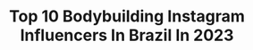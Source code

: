 ---
title: Top 10 Bodybuilding Instagram Influencers In Brazil In 2023
description: >-
  Find top bodybuilding Instagram influencers in Brazil in 2023. Most popular hashtags: #tbt #foco #fitness.
platform: Instagram
hits: 321
text_top: Identify the best Instagram accounts on inBeat.
text_bottom: Our platform holds 321 Instagram influencers like this in Brazil for you to pitch.
profiles:
  - username: "leticyapazmendes_"
    fullname: >-
      𝕃𝕖𝕥í𝕔𝕪𝕒 ℙ𝕒𝕫 𝕄𝕖𝕟𝕕𝕖𝕤🧿
    bio: >-
      🇧🇷Uberlândia ♈Áries 🎓Direito 📥Parceria 🎬@megannemodel 🐱🐱🐱Lyon Angel Zoe 💪Bodybuilding 🎯Blessed 👜Chevrolet🚘𝔽𝕀ℕ𝔻 ℕ𝔼𝕎 ℝ𝕆𝔸𝔻𝕊 🙌Livrai-me de todo mal AMÉM
    location: "Brazil"
    followers: 23696
    engagement: 674
    commentsToLikes: 0.091483
    id: ck8t0wyrztn4j0j783yr2gqx4
    verified: false
    hashtags: "#marquinhas, #instalook, #saudadesneminhafilha, #supera"
  - username: "pucu.lucas"
    fullname: >-
      Lucas Pucu
    bio: >-
      Sou nerd, ator, streamer, youtuber, e to na busca do bodybuilding com o #oqueteimpede . Quer mais? Mídias sociais ⬇️
    location: "Brazil"
    followers: 10892
    engagement: 701
    commentsToLikes: 0.041921
    id: ck8t1yfghxjlk0j78m5li1zgh
    verified: false
    hashtags: "#bodybuilder, #fitness, #treino, #bodybuilding"
  - username: "lucaseppro"
    fullname: >-
      Lucas Pinheiro
    bio: >-
      🇺🇸🇧🇷 🏆 Bodybuilding 🎽 @mithoficial 👕 MuscleStrong 💍 @acarlabrandao 🎥 Youtuber 💥#LPTEAM -
    location: "Brazil"
    followers: 177541
    engagement: 528
    commentsToLikes: 0.014323
    id: ck0tu5oos5r3m0i193knzdwi7
    verified: false
    hashtags: "#23weeksout, #27weeksout, #start, #newera"
  - username: "mgiovanella"
    fullname: >-
      Michelle Giovanella
    bio: >-
      👩🏼‍⚕️Médica/Medical Doctor 👮🏼‍♀️Capitão da PMPR/Police Captain 💪🏻 Musculação/Bodybuilding 🥇🇨🇦 🧘🏼 Yoga • Be brave enough to be yourself •
    location: "Brazil"
    followers: 34527
    engagement: 220
    commentsToLikes: 0.048911
    id: ck0tvreuqcjb80i199hea4c7o
    verified: false
    hashtags: "#oodt, #tbt, #nofilter, #teamlive"
  - username: "carolinessanches"
    fullname: >-
      Caroline Sanches, 26 ♊️
    bio: >-
      ~ Blindada por Deus ~ Sua energia chega primeiro ~ Pós graduanda em BodybuildingCoach ~ @dragonpharmabrasil desconto: CAROLINE ~ Assessoria @quraitem
    location: "Brazil"
    followers: 696414
    engagement: 318
    commentsToLikes: 0.007897
    id: ck602ddpqh6ep0i14ikuyz6wz
    verified: false
    hashtags: "#tbt"
  - username: "macielestorckpersonal"
    fullname: >-
      🌸Maciele Storck
    bio: >-
      CREF: 057028-G/RJ Personal Trainer 💪🏼 Consultoria Online 🌍💻 Pós Bodybuilding 📚🖊 Atleta @ifbbrio Entre no link para mais informações 👇
    location: "Brazil"
    followers: 3721
    engagement: 491
    commentsToLikes: 0.079286
    id: ckaoyuvewj6pr0i78skw2ryqc
    verified: false
    hashtags: "#motiva, #consultoriaonline, #determina, #vemcomigo"
  - username: "cesarminconpersonal"
    fullname: >-
      César Minçon
    bio: >-
      Personal Trainer 🏆 • Pós Graduação Bodybuilding Coach CONSULTORIA ON-LINE Clique no link abaixo 👇🏼
    location: "Brazil"
    followers: 4931
    engagement: 867
    commentsToLikes: 0.042219
    id: ckap8ewqao0r70i78zl7cuhob
    verified: false
    hashtags: "#work, #fitness, #personal, #fitnessmotivation"
  - username: "mrsaizen"
    fullname: >-
      Ricardo Rocha
    bio: >-
      @brubmay💍 Bodybuilding Coach-consultorias via direct @espfarma Www.adaptogenscience.com.br/discount/mrsaizen10
    location: "Brazil"
    followers: 31421
    engagement: 586
    commentsToLikes: 0.024523
    id: ck6tr6tnlx9ti0j71kp60iz1p
    verified: false
    hashtags: "#tbt, #portugal"
  - username: "_aamanda.santos"
    fullname: >-
      𝑨𝒎𝒂𝒏𝒅𝒂 𝑺𝒂𝒏𝒕𝒐𝒔
    bio: >-
      •Bodybuilding• ✨ 16 Anos 🙌🏻 Coach: @donaireoficial 🏆 Futura Atleta Wellness ————
    location: "Brazil"
    followers: 54542
    engagement: 337
    commentsToLikes: 0.011439
    id: ck8t4buvu679z0j78ovk1cfx8
    verified: false
    hashtags: ""
  - username: "paulo_taligado"
    fullname: >-
      TaLigado
    bio: >-
      #Bodybuilding 💪💪 Extreme pharma 💀 📺Participante do troca de esposas 2020 #exobeso #Fé em Deus 🙏🙏 #cristão #Família 👦💑 #TáLigado🏋
    location: "Brazil"
    followers: 15639
    engagement: 383
    commentsToLikes: 0.041433
    id: ckaosimswrnrl0i781kqwke4g
    verified: false
    hashtags: "#trocademaridos, #dasquebradasparaospalcos, #familiataligado, #feemdeus"
---